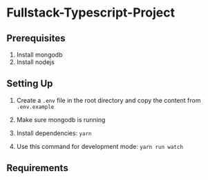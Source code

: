 <!-- @format -->

# Fullstack-Typescript-Project

## Prerequisites

1. Install mongodb
2. Install nodejs

## Setting Up

1. Create a `.env` file in the root directory and copy the content from `.env.example`

2. Make sure mongodb is running
3. Install dependencies: `yarn`
4. Use this command for development mode: `yarn run watch`

## Requirements
